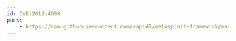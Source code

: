 ```yaml
---
id: CVE-2012-4598
pocs:
    - https://raw.githubusercontent.com/rapid7/metasploit-framework/master/modules/exploits/windows/browser/mcafee_mvt_exec.rb
---
```

